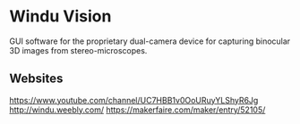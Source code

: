 # Windu Vision

GUI software for the proprietary dual-camera device for capturing binocular 3D images from stereo-microscopes.

## Websites

https://www.youtube.com/channel/UC7HBB1v0OoURuyYLShyR6Jg
http://windu.weebly.com/
https://makerfaire.com/maker/entry/52105/
